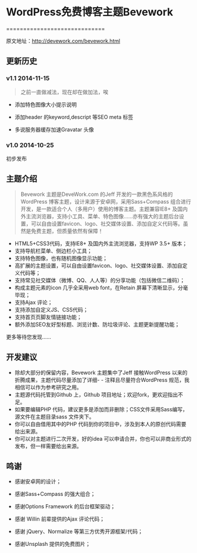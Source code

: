 # WordPress免费博客主题Bevework

=============================

原文地址：http://devework.com/bevework.html

## 更新历史

### v1.1 2014-11-15

> 之前一直做减法，现在却在做加法，唉

- 添加特色图像大小提示说明

- 添加header 的keyword,descript 等SEO meta 标签

- 多说服务器缓存加速Gravatar 头像


### v1.0 2014-10-25

初步发布

## 主题介绍

> Bevework 主题是DeveWork.com 的Jeff 开发的一款黑色系风格的WordPress 博客主题，设计来源于安卓网，采用Sass+Compass 组合进行开发，是一款适合个人（多用户）使用的博客主题。主题兼容IE8+ 及国内外主流浏览器，支持小工具、菜单、特色图像……亦有强大的主题后台设置，可以自由设置favicon、logo、社交媒体设置、添加自定义代码等。虽然是免费主题，但质量依然有保障！

- HTML5+CSS3代码，支持IE8+ 及国内外主流浏览器，支持WP 3.5+ 版本；
- 支持导航栏菜单、侧边栏小工具；
- 支持特色图像，也有随机图像显示功能；
- 高扩展的主题设置，可以自由设置favicon、logo、社交媒体设置、添加自定义代码等；
- 支持常见社交媒体（微博、QQ、人人等）的分享功能（包括微信二维码）；
- 构成主题元素的icon 几乎全采用web font，在Retain 屏幕下清晰显示，分毫毕现；
- 支持Ajax 评论；
- 支持添加自定义JS、CSS代码；
- 支持首页页脚友情链接功能；
- 额外添加SEO友好型标题、浏览计数、防垃圾评论、主题更新提醒功能；

更多等待您发现……

## 开发建议

- 除却大部分的保留内容，Bevework 主题集中了Jeff 接触WordPress 以来的折腾成果，主题代码尽量添加了详细- - 注释且尽量符合WordPress 规范，我相信可以作为参考研究之用。
- 主题源代码托管到Github 上，Github 项目地址；欢迎fork，更欢迎指出不足。
- 如果要编辑PHP 代码，建议更多是添加而非删除；CSS文件采用Sass编写，源文件在主题目录sass 文件夹下。
- 你可以自由借用其中的PHP 代码到你的项目中，涉及到本人的原创代码需要给出来源。
- 你可以对主题进行二次开发，好的idea 可以申请合并，你也可以非商业形式的发布，但一样需要给出来源。

## 鸣谢

- 感谢安卓网的设计；

- 感谢Sass+Compass 的强大组合；

- 感谢Options Framework  的后台框架驱动；

- 感谢 Willin 前辈提供的Ajax 评论代码；

- 感谢 jQuery、Normalize 等第三方优秀开源框架/代码；

- 感谢Unsplash 提供的免费图片；